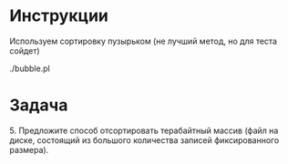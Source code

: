 # Инструкции

Используем сортировку пузырьком (не лучший метод, но для теста сойдет)

./bubble.pl

# Задача

5\. Предложите способ отсортировать терабайтный массив (файл на диске, 
состоящий из большого количества записей фиксированного размера). 
